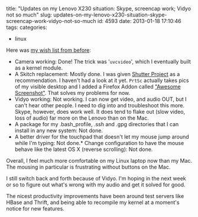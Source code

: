 title: "Updates on my Lenovo X230 situation: Skype, screencap work; Vidyo not so much"
slug: updates-on-my-lenovo-x230-situation-skype-screencap-work-vidyo-not-so-much
id: 4593
date: 2013-01-18 17:10:46
tags: 
categories: 
- linux

Here was [my wish list from before](http://www.chesnok.com/daily/2012/11/13/a-mostly-working-lenovo-x230-running-ubuntu-and-gnome3-two-weeks-later/): 

*   Camera working: Done!  The trick was '`uvcvideo`', which I eventually built as a kernel module.
*   A Skitch replacement: Mostly done. I was given [Shutter Project](http://shutter-project.org/) as a recommendation. I haven't had a look at it yet. `PrtSc` actually takes pics of my visible desktop and I added a Firefox Addon called ["Awesome Screenshot"](https://addons.mozilla.org/en-US/firefox/addon/awesome-screenshot-capture-/developers). That solves my problems for now.
*   Vidyo working: Not working. I can now get video, and audio OUT, but I can't hear other people. I need to dig into and troubleshoot this more. Skype, however, does work well. It does tend to flake out (slow video, loss of audio) far more on the Lenovo than on the Mac.
*   A package for my .bash_profile, .ssh and .gpg directories that I can install in any new system: Not done.
*   A better driver for the touchpad that doesn't let my mouse jump around while I'm typing: Not done.*   Change configuration to have the mouse behave like the latest OS X (reverse scrolling): Not done.

Overall, I feel much more comfortable on my Linux laptop now than my Mac. The mousing in particular is frustrating without buttons on the Mac. 

I still switch back and forth because of Vidyo. I'm hoping in the next week or so to figure out what's wrong with my audio and get it solved for good.

The nicest productivity improvements have been around test servers like HBase and Thrift, and being able to recompile my kernel at a moment's notice for new features.
